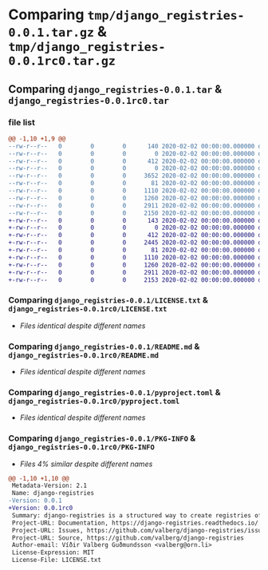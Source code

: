 # Comparing `tmp/django_registries-0.0.1.tar.gz` & `tmp/django_registries-0.0.1rc0.tar.gz`

## Comparing `django_registries-0.0.1.tar` & `django_registries-0.0.1rc0.tar`

### file list

```diff
@@ -1,10 +1,9 @@
--rw-r--r--   0        0        0      140 2020-02-02 00:00:00.000000 django_registries-0.0.1/django_registries/__about__.py
--rw-r--r--   0        0        0        0 2020-02-02 00:00:00.000000 django_registries-0.0.1/django_registries/__init__.py
--rw-r--r--   0        0        0      412 2020-02-02 00:00:00.000000 django_registries-0.0.1/django_registries/apps.py
--rw-r--r--   0        0        0        0 2020-02-02 00:00:00.000000 django_registries-0.0.1/django_registries/py.typed
--rw-r--r--   0        0        0     3652 2020-02-02 00:00:00.000000 django_registries-0.0.1/django_registries/registry.py
--rw-r--r--   0        0        0       81 2020-02-02 00:00:00.000000 django_registries-0.0.1/.gitignore
--rw-r--r--   0        0        0     1110 2020-02-02 00:00:00.000000 django_registries-0.0.1/LICENSE.txt
--rw-r--r--   0        0        0     1260 2020-02-02 00:00:00.000000 django_registries-0.0.1/README.md
--rw-r--r--   0        0        0     2911 2020-02-02 00:00:00.000000 django_registries-0.0.1/pyproject.toml
--rw-r--r--   0        0        0     2150 2020-02-02 00:00:00.000000 django_registries-0.0.1/PKG-INFO
+-rw-r--r--   0        0        0      143 2020-02-02 00:00:00.000000 django_registries-0.0.1rc0/django_registries/__about__.py
+-rw-r--r--   0        0        0        0 2020-02-02 00:00:00.000000 django_registries-0.0.1rc0/django_registries/__init__.py
+-rw-r--r--   0        0        0      412 2020-02-02 00:00:00.000000 django_registries-0.0.1rc0/django_registries/apps.py
+-rw-r--r--   0        0        0     2445 2020-02-02 00:00:00.000000 django_registries-0.0.1rc0/django_registries/registry.py
+-rw-r--r--   0        0        0       81 2020-02-02 00:00:00.000000 django_registries-0.0.1rc0/.gitignore
+-rw-r--r--   0        0        0     1110 2020-02-02 00:00:00.000000 django_registries-0.0.1rc0/LICENSE.txt
+-rw-r--r--   0        0        0     1260 2020-02-02 00:00:00.000000 django_registries-0.0.1rc0/README.md
+-rw-r--r--   0        0        0     2911 2020-02-02 00:00:00.000000 django_registries-0.0.1rc0/pyproject.toml
+-rw-r--r--   0        0        0     2153 2020-02-02 00:00:00.000000 django_registries-0.0.1rc0/PKG-INFO
```

### Comparing `django_registries-0.0.1/LICENSE.txt` & `django_registries-0.0.1rc0/LICENSE.txt`

 * *Files identical despite different names*

### Comparing `django_registries-0.0.1/README.md` & `django_registries-0.0.1rc0/README.md`

 * *Files identical despite different names*

### Comparing `django_registries-0.0.1/pyproject.toml` & `django_registries-0.0.1rc0/pyproject.toml`

 * *Files identical despite different names*

### Comparing `django_registries-0.0.1/PKG-INFO` & `django_registries-0.0.1rc0/PKG-INFO`

 * *Files 4% similar despite different names*

```diff
@@ -1,10 +1,10 @@
 Metadata-Version: 2.1
 Name: django-registries
-Version: 0.0.1
+Version: 0.0.1rc0
 Summary: django-registries is a structured way to create registries of implementations.
 Project-URL: Documentation, https://django-registries.readthedocs.io/
 Project-URL: Issues, https://github.com/valberg/django-registries/issues
 Project-URL: Source, https://github.com/valberg/django-registries
 Author-email: Víðir Valberg Guðmundsson <valberg@orn.li>
 License-Expression: MIT
 License-File: LICENSE.txt
```

